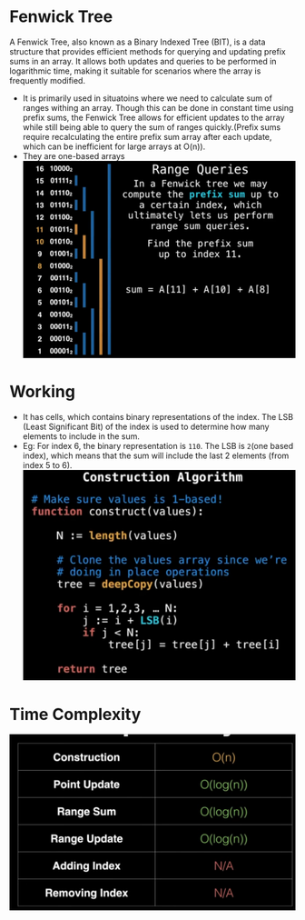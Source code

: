 # Fenwick Tree

A Fenwick Tree, also known as a Binary Indexed Tree (BIT), is a data structure that provides efficient methods for querying and updating prefix sums in an array. It allows both updates and queries to be performed in logarithmic time, making it suitable for scenarios where the array is frequently modified.

- It is primarily used in situatoins where we need to calculate sum of ranges withing an array. Though this can be done in constant time using prefix sums, the Fenwick Tree allows for efficient updates to the array while still being able to query the sum of ranges quickly.(Prefix sums require recalculating the entire prefix sum array after each update, which can be inefficient for large arrays at O(n)).
- They are one-based arrays
![alt text](image-1.png)

# Working

- It has cells, which contains binary representations of the index. The LSB (Least Significant Bit) of the index is used to determine how many elements to include in the sum.
- Eg: For index 6, the binary representation is `110`. The LSB is `2`(one based index), which means that the sum will include the last 2 elements (from index 5 to 6).
![alt text](image-2.png)
# Time Complexity
![alt text](image.png)